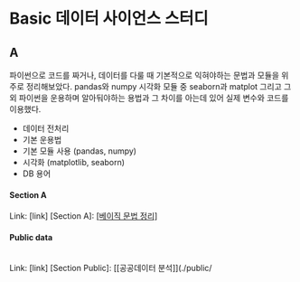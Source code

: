 # Basic 데이터 사이언스 스터디

##  A
파이썬으로 코드를 짜거나, 데이터를 다룰 때 기본적으로 익혀야하는 문법과 모듈을 위주로 정리해보았다. pandas와 numpy 시각화 모듈 중 seaborn과 matplot 그리고 그 외 파이썬을 운용하며 알아둬야하는 용법과 그 차이를 아는데 있어 실제 변수와 코드를 이용했다. <br>
*  데이터 전처리 <br>
  *  기본 운용법
  *  기본 모듈 사용 (pandas, numpy)
  *  시각화 (matplotlib, seaborn)
  *  DB 용어

#### Section A

Link: [link]
[Section A]: [[베이직 문법 정리]](./A/INFO.md) 
<br>

#### Public data 
<br>
Link: [link]
[Section Public]: [[공공데이터 분석]](./public/
